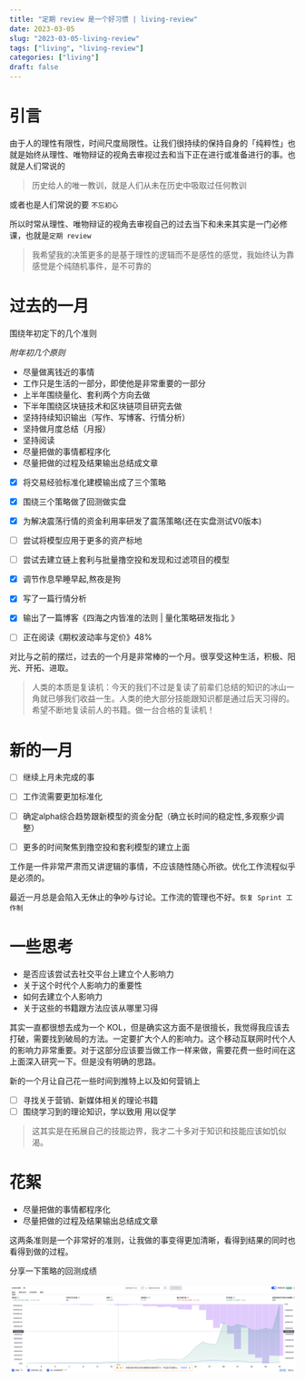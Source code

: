 ```yaml
---
title: "定期 review 是一个好习惯 | living-review"
date: 2023-03-05
slug: "2023-03-05-living-review"
tags: ["living", "living-review"]
categories: ["living"]
draft: false
---
```



# 引言

由于人的理性有限性，时间尺度局限性。让我们很持续的保持自身的「纯粹性」也就是始终从理性、唯物辩证的视角去审视过去和当下正在进行或准备进行的事。也就是人们常说的

> 历史给人的唯一教训，就是人们从未在历史中吸取过任何教训

或者也是人们常说的要 `不忘初心`

所以时常从理性、唯物辩证的视角去审视自己的过去当下和未来其实是一门必修课，也就是`定期 review`

> 我希望我的决策更多的是基于理性的逻辑而不是感性的感觉，我始终认为靠感觉是个纯随机事件，是不可靠的


# 过去的一月

围绕年初定下的几个准则

*附年初几个原则*

* 尽量做离钱近的事情
* 工作只是生活的一部分，即使他是非常重要的一部分
* 上半年围绕量化、套利两个方向去做
* 下半年围绕区块链技术和区块链项目研究去做
* 坚持持续知识输出（写作、写博客、行情分析）
* 坚持做月度总结（月报）
* 坚持阅读
* 尽量把做的事情都程序化
* 尽量把做的过程及结果输出总结成文章

- [x] 将交易经验标准化建模输出成了三个策略
- [x] 围绕三个策略做了回测做实盘
- [x] 为解决震荡行情的资金利用率研发了震荡策略(还在实盘测试V0版本)
- [ ] 尝试将模型应用于更多的资产标地
- [ ] 尝试去建立链上套利与批量撸空投和发现和过滤项目的模型
- [x] 调节作息早睡早起,熬夜是狗
- [x] 写了一篇行情分析
- [x] 输出了一篇博客《四海之内皆准的法则 | 量化策略研发指北 》
- [ ] 正在阅读《期权波动率与定价》48%


对比与之前的摆烂，过去的一个月是非常棒的一个月。很享受这种生活，积极、阳光、开拓、进取。

> 人类的本质是复读机：今天的我们不过是复读了前辈们总结的知识的冰山一角就已够我们收益一生。人类的绝大部分技能跟知识都是通过后天习得的。希望不断地复读前人的书籍。做一台合格的复读机！

# 新的一月

- [ ] 继续上月未完成的事
- [ ] 工作流需要更加标准化
- [ ] 确定alpha综合趋势跟新模型的资金分配（确立长时间的稳定性,多观察少调整）
- [ ] 更多的时间聚焦到撸空投和套利模型的建立上面


工作是一件非常严肃而又讲逻辑的事情，不应该随性随心所欲。优化工作流程似乎是必须的。

最近一月总是会陷入无休止的争吵与讨论。工作流的管理也不好。`恢复 Sprint 工作制`


# 一些思考

- 是否应该尝试去社交平台上建立个人影响力
- 关于这个时代个人影响力的重要性
- 如何去建立个人影响力
- 关于这些的书籍跟方法应该从哪里习得

其实一直都很想去成为一个 KOL，但是确实这方面不是很擅长，我觉得我应该去打破，需要找到破局的方法。一定要扩大个人的影响力。这个移动互联网时代个人的影响力非常重要。对于这部分应该要当做工作一样来做，需要花费一些时间在这上面深入研究一下。但是没有明确的思路。


新的一个月让自己花一些时间到推特上以及如何营销上

- [ ] 寻找关于营销、新媒体相关的理论书籍
- [ ] 围绕学习到的理论知识，学以致用 用以促学

> 这其实是在拓展自己的技能边界，我才二十多对于知识和技能应该如饥似渴。

# 花絮

* 尽量把做的事情都程序化
* 尽量把做的过程及结果输出总结成文章

这两条准则是一个非常好的准则，让我做的事变得更加清晰，看得到结果的同时也看得到做的过程。

分享一下策略的回测成绩

![取值一](/images/trading/backtrade/s1_m1_0.png)




